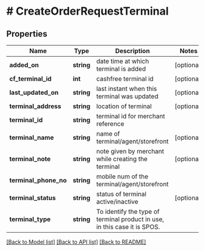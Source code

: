 # # CreateOrderRequestTerminal

## Properties

Name | Type | Description | Notes
------------ | ------------- | ------------- | -------------
**added_on** | **string** | date time at which terminal is added | [optional]
**cf_terminal_id** | **int** | cashfree terminal id | [optional]
**last_updated_on** | **string** | last instant when this terminal was updated | [optional]
**terminal_address** | **string** | location of terminal | [optional]
**terminal_id** | **string** | terminal id for merchant reference |
**terminal_name** | **string** | name of terminal/agent/storefront | [optional]
**terminal_note** | **string** | note given by merchant while creating the terminal | [optional]
**terminal_phone_no** | **string** | mobile num of the terminal/agent/storefront |
**terminal_status** | **string** | status of terminal active/inactive | [optional]
**terminal_type** | **string** | To identify the type of terminal product in use, in this case it is SPOS. |

[[Back to Model list]](../../README.md#models) [[Back to API list]](../../README.md#endpoints) [[Back to README]](../../README.md)
